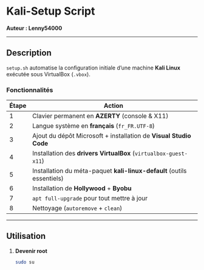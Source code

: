 # Kali-Setup Script

**Auteur : Lenny54000**

---

## Description

`setup.sh` automatise la configuration initiale d’une machine **Kali Linux** exécutée sous VirtualBox (`.vbox`).

### Fonctionnalités

| Étape | Action |
|-------|--------|
| 1 | Clavier permanent en **AZERTY** (console & X11) |
| 2 | Langue système en **français** (`fr_FR.UTF-8`) |
| 3 | Ajout du dépôt Microsoft + installation de **Visual Studio Code** |
| 4 | Installation des **drivers VirtualBox** (`virtualbox-guest-x11`) |
| 5 | Installation du méta-paquet **kali-linux-default** (outils essentiels) |
| 6 | Installation de **Hollywood** + **Byobu** |
| 7 | `apt full-upgrade` pour tout mettre à jour |
| 8 | Nettoyage (`autoremove` + `clean`) |

---

## Utilisation

1. **Devenir root**  
   ```bash
   sudo su
